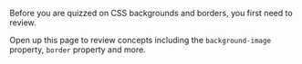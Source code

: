 Before you are quizzed on CSS backgrounds and borders, you first need to review.

Open up this page to review concepts including the `background-image` property, `border` property and more.